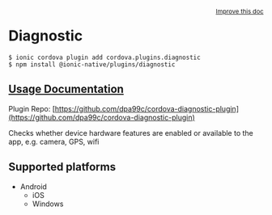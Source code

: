 <a style="float:right;font-size:12px;" href="http://github.com/danielsogl/awesome-cordova-plugins/edit/master/src/@awesome-cordova-plugins/plugins/diagnostic/index.ts#L1">
  Improve this doc
</a>

# Diagnostic

```
$ ionic cordova plugin add cordova.plugins.diagnostic
$ npm install @ionic-native/plugins/diagnostic
```

## [Usage Documentation](https://ionicframework.com/docs/native/diagnostic/)

Plugin Repo: [https://github.com/dpa99c/cordova-diagnostic-plugin](https://github.com/dpa99c/cordova-diagnostic-plugin)

Checks whether device hardware features are enabled or available to the app, e.g. camera, GPS, wifi

## Supported platforms

- Android
  - iOS
  - Windows
